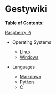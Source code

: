 # Gestywiki

**Table of Contents:**

[Raspberry Pi](RaspberryPi.md)

* Operating Systems
    - [Linux](Linux.md)
    - [Windows](Windows.md)

* Languages
    - [Markdown](Markdown.md)
    - Python
    - C

